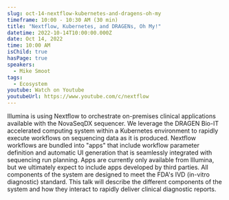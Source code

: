```yaml
---
slug: oct-14-nextflow-kubernetes-and-dragens-oh-my
timeframe: 10:00 - 10:30 AM (30 min)
title: "Nextflow, Kubernetes, and DRAGENs, Oh My!"
datetime: 2022-10-14T10:00:00.000Z
date: Oct 14, 2022
time: 10:00 AM
isChild: true
hasPage: true
speakers:
  - Mike Smoot
tags:
  - Ecosystem
youtube: Watch on Youtube
youtubeUrl: https://www.youtube.com/c/nextflow
---
```

Illumina is using Nextflow to orchestrate on-premises clinical applications available with the NovaSeqDX sequencer. We leverage the DRAGEN Bio-IT accelerated computing system within a Kubernetes environment to rapidly execute workflows on sequencing data as it is produced. Nextflow workflows are bundled into "apps" that include workflow parameter definition and automatic UI generation that is seamlessly integrated with sequencing run planning. Apps are currently only available from Illumina, but we ultimately expect to include apps developed by third parties. All components of the system are designed to meet the FDA's IVD (in-vitro diagnostic) standard. This talk will describe the different components of the system and how they interact to rapidly deliver clinical diagnostic reports.
